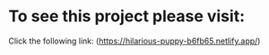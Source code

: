 # To see this project please visit:
Click the following link: (https://hilarious-puppy-b6fb65.netlify.app/)
